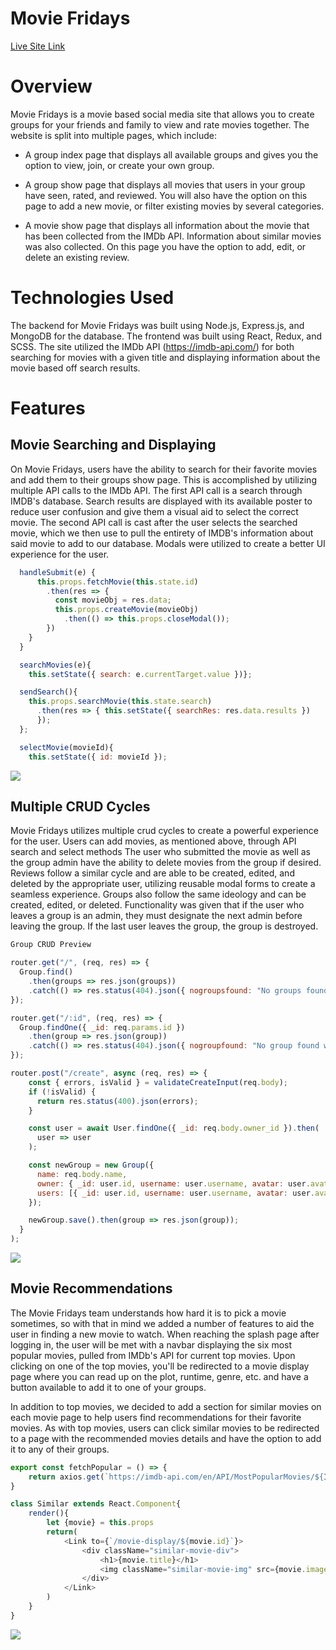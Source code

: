 # Movie Fridays
[Live Site Link](https://moviefridays.herokuapp.com/)

# Overview
Movie Fridays is a movie based social media site that allows you to create groups for your friends and family to view and rate movies together. The website is split into multiple pages, which include:
+ A group index page that displays all available groups and gives you the option to view, join, or create your own group.

+ A group show page that displays all movies that users in your group have seen, rated, and reviewed. You will also have the option on this page to add a new movie, or filter existing movies by several categories.

+ A movie show page that displays all information about the movie that has been collected from the IMDb API. Information about similar movies was also collected. On this page you have the option to add, edit, or delete an existing review.

# Technologies Used
The backend for Movie Fridays was built using Node.js, Express.js, and MongoDB for the database. The frontend was built using React, Redux, and SCSS. The site utilized the IMDb API (https://imdb-api.com/) for both searching for movies with a given title and displaying information about the movie based off search results.


# Features
## Movie Searching and Displaying
On Movie Fridays, users have the ability to search for their favorite movies and add them to their groups show page. This is accomplished by utilizing multiple API calls to the IMDb API. The first API call is a search through IMDB's database. Search results are displayed with its available poster to reduce user confusion and give them a visual aid to select the correct movie. The second API call is cast after the user selects the searched movie, which we then use to pull the entirety of IMDB's information about said movie to add to our database. Modals were utilized to create a better UI experience for the user. 

```Javascript
  handleSubmit(e) {
      this.props.fetchMovie(this.state.id)
        .then(res => {
          const movieObj = res.data;
          this.props.createMovie(movieObj)
            .then(() => this.props.closeModal());
        })
    }
  }

  searchMovies(e){
    this.setState({ search: e.currentTarget.value })};

  sendSearch(){
    this.props.searchMovie(this.state.search)
      .then(res => { this.setState({ searchRes: res.data.results })
      }); 
  };

  selectMovie(movieId){
    this.setState({ id: movieId });
```

<img src="assets/gifs/MF_display_create_show_movie.gif" width="" height="" />

## Multiple CRUD Cycles
Movie Fridays utilizes multiple crud cycles to create a powerful experience for the user. Users can add movies, as mentioned above, through API search and select methods The user who submitted the movie as well as the group admin have the ability to delete movies from the group if desired. Reviews follow a similar cycle and are able to be created, edited, and deleted by the appropriate user, utilizing reusable modal forms to create a seamless experience. Groups also follow the same ideology and can be created, edited, or deleted. Functionality was given that if the user who leaves a group is an admin, they must designate the next admin before leaving the group. If the last user leaves the group, the group is destroyed.

```Javascript
Group CRUD Preview

router.get("/", (req, res) => {
  Group.find()
    .then(groups => res.json(groups))
    .catch(() => res.status(404).json({ nogroupsfound: "No groups found" }));
});

router.get("/:id", (req, res) => {
  Group.findOne({ _id: req.params.id })
    .then(group => res.json(group))
    .catch(() => res.status(404).json({ nogroupfound: "No group found with that id" }));
});

router.post("/create", async (req, res) => {
    const { errors, isValid } = validateCreateInput(req.body);
    if (!isValid) {
      return res.status(400).json(errors);
    }

    const user = await User.findOne({ _id: req.body.owner_id }).then(
      user => user
    );

    const newGroup = new Group({
      name: req.body.name,
      owner: { _id: user.id, username: user.username, avatar: user.avatar },
      users: [{ _id: user.id, username: user.username, avatar: user.avatar }],
    });

    newGroup.save().then(group => res.json(group));
  }
);
```
<img src="assets/gifs/Review-CRUD.gif" width="" height="" />


## Movie Recommendations
The Movie Fridays team understands how hard it is to pick a movie sometimes, so with that in mind we added a number of features to aid the user in finding a new movie to watch. When reaching the splash page after logging in, the user will be met with a navbar displaying the six most popular movies, pulled from IMDb's API for current top movies. Upon clicking on one of the top movies, you'll be redirected to a movie display page where you can read up on the plot, runtime, genre, etc. and have a button available to add it to one of your groups.

In addition to top movies, we decided to add a section for similar movies on each movie page to help users find recommendations for their favorite movies. As with top movies, users can click similar movies to be redirected to a page with the recommended movies details and have the option to add it to any of their groups.

```Javascript
export const fetchPopular = () => {
    return axios.get(`https://imdb-api.com/en/API/MostPopularMovies/${IMDB}`)
}

class Similar extends React.Component{
    render(){
        let {movie} = this.props
        return(
            <Link to={`/movie-display/${movie.id}`}>
                <div className="similar-movie-div">
                    <h1>{movie.title}</h1>
                    <img className="similar-movie-img" src={movie.image} alt="similar-poster"/>
                </div>
            </Link>
        )
    }
}
```
<img src="assets/gifs/Movie-Recommendation.gif" width="" height="" />

